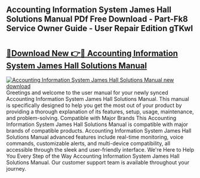 ## Accounting Information System James Hall Solutions Manual PDf Free Download - Part-Fk8 Service Owner Guide - User Repair Edition gTKwI

# <h2><a href="http://bc48774.oget.top/?id=Accounting+Information+System+James+Hall+Solutions+Manual">🔗Download New 👉🔴 Accounting Information System James Hall Solutions Manual</a></h2>

[![Accounting Information System James Hall Solutions Manual new download](https://i.imgur.com/5g1atiW.png)](http://bc48774.oget.top/?id=Accounting+Information+System+James+Hall+Solutions+Manual)
Greetings and welcome to the user manual for your newly synced Accounting Information System James Hall Solutions Manual. This manual is specifically designed to help you get the most out of your product by providing a thorough explanation of its features, setup, usage, maintenance, and problem-solving. Compatible with Major Brands This Accounting Information System James Hall Solutions Manual is compatible with major brands of compatible products. Accounting Information System James Hall Solutions Manual advanced features include real-time monitoring, voice commands, customizable alerts, and multi-device compatibility, all accessible through the sleek and user-friendly interface. We're Here to Help You Every Step of the Way Accounting Information System James Hall Solutions Manual. Our customer support team is available throughout your journey.
